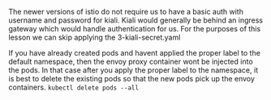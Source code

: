 The newer versions of istio do not require us to have a basic auth with username and password for kiali.
Kiali would generally be behind an ingress gateway which would handle authentication for us.
For the purposes of this lesson we can skip applying the 3-kiali-secret.yaml

If you have already created pods and havent applied the proper label to the default namespace,
then the envoy proxy container wont be injected into the pods.
In that case after you apply the proper label to the namespace, it is best to delete the existing pods so
that the new pods pick up the envoy containers.
`kubectl delete pods --all`
